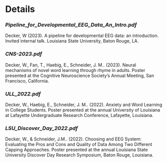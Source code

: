 # Details

### _**Pipeline_for_Developmental_EEG_Data_An_Intro.pdf**_

Decker, W (2023). A pipeline for developmental EEG data: an introduction. Invited internal
talk. Louisiana State University, Baton Rouge, LA.

### _**CNS-2023.pdf**_

Decker, W., Fan, T., Haebig, E., Schneider, J. M.. (2023). Neural mechanisms of novel word
learning through rhyme in adults. Poster presented at the Cognitive Neuroscience Society’s
Annual Meeting, San Francisco, California.

### _**ULL_2022.pdf**_

Decker, W., Haebig, E., Schneider, J. M.. (2022). Anxiety and Word Learning in College
Students. Poster presented at the annual University of Louisiana at Lafayette Undergraduate
Research Conference, Lafayette, Louisiana.

### _**LSU_Discover_Day_2022.pdf**_

Decker, W., & Schneider, J.M.. (2022). Choosing and EEG System: Evaluating the Pros and
Cons and Quality of Data Among Two Different Capping Approaches. Poster presented at the
annual Louisiana State University Discover Day Research Symposium, Baton Rouge, Louisiana.
